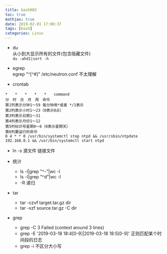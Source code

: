 ```yaml
---
title: bash002
toc: true
mathjax: true
date: 2019-02-01 17:08:37
tags: [bash]
categories: Linux
---
```


* du  
从小到大显示所有的文件(包含隐藏文件)  
`du -ahd1|sort -h`  
* egrep  
egrep "^[^#]" /etc/neutron.conf 不太理解

* crontab
```
*　　*　　*　　*　　*　　command  
分　时　日　月　周　命令
第1列表示分钟1～59 每分钟用*或者 */1表示  
第2列表示小时1～23（0表示0点）  
第3列表示日期1～31  
第4列表示月份1～12  
第5列标识号星期0～6（0表示星期天）  
第6列要运行的命令  
0 4 * * 0 /usr/bin/systemctl stop ntpd && /usr/sbin/ntpdate 192.168.0.1 && /usr/bin/systemctl start ntpd
```

* ln -s 源文件 链接文件

* 统计
  + ls -l|grep "^-"|wc -l
  + ls -l|grep "^d"|wc -l
  + -R 递归

* tar
  + tar -czvf target.tar.gz dir
  + tar -xzf source.tar.gz -C dir
  
* grep
  + grep -C 3 Failed (context around 3 lines)
  + grep -E '2019-03-18 18:4[0-9]|2019-03-18 18:5[0-9]' 正则匹配某个时间段的日志
  + grep -i 不区分大小写
  
